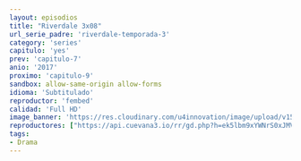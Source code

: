 ```yaml
---
layout: episodios
title: "Riverdale 3x08"
url_serie_padre: 'riverdale-temporada-3'
category: 'series'
capitulo: 'yes'
prev: 'capitulo-7'
anio: '2017'
proximo: 'capitulo-9'
sandbox: allow-same-origin allow-forms
idioma: 'Subtitulado'
reproductor: 'fembed'
calidad: 'Full HD'
image_banner: 'https://res.cloudinary.com/u4innovation/image/upload/v1565152608/maxresdefault-min_vy9nnj.jpg'
reproductores: ["https://api.cuevana3.io/rr/gd.php?h=ek5lbm9xYWNrS0xJMVp5b21KREk0dFBLbjVkaHhkRGdrOG1jbnBpUnhhS1Z1MzVybktpdTB0aW9sR2xzeDVPcjA5aWllYXltb3VyT2s0Tm9sYlBZcGRLU3FadVkyUT09"]
tags:
- Drama
---
```











